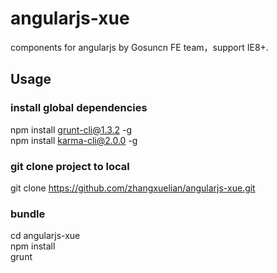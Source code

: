 # angularjs-xue
components for angularjs by Gosuncn FE team，support IE8+.
## Usage
### install global dependencies
npm install grunt-cli@1.3.2 -g  
npm install karma-cli@2.0.0 -g  
### git clone project to local
git clone https://github.com/zhangxuelian/angularjs-xue.git
### bundle
cd angularjs-xue  
npm install  
grunt  
